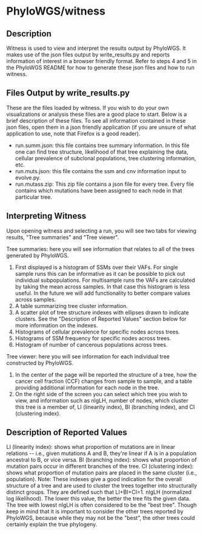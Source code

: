 PhyloWGS/witness
================

Description
-----------
Witness is used to view and interpret the results output by PhyloWGS. It makes use of the json files output by write_results.py and reports information of interest in a browser friendly format. Refer to steps 4 and 5 in the PhyloWGS README for how to generate these json files and how to run witness.

Files Output by write_results.py
--------------------------------
These are the files loaded by witness. If you wish to do your own visualizations or analysis these files are a good place to start. Below is a brief description of these files. To see all information contained in these json files, open them in a json friendly application (if you are unsure of what application to use, note that Firefox is a good reader).
  - run.summ.json: this file contains tree summary information. In this file one can find tree structure, likelihood of that tree explaining the data, cellular prevalence of subclonal populations, tree clustering information, etc. 
  - run.muts.json: this file contains the ssm and cnv information input to evolve.py. 
  - run.mutass.zip: This zip file contains a json file for every tree. Every file contains which mutations have been assigned to each node in that particular tree.

Interpreting Witness
--------------------
Upon opening witness and selecting a run, you will see two tabs for viewing results, "Tree summaries" and "Tree viewer".

Tree summaries: here you will see information that relates to all of the trees generated by PhyloWGS.
  1) First displayed is a histogram of SSMs over their VAFs. For single sample runs this can be informative as it can be possible to pick out individual subpopulations. For multisample runs the VAFs are calculated by taking the mean across samples. In that case this histogram is less useful. In the future we will add functionality to better compare values across samples.
  2) A table summarizing tree cluster information.
  3) A scatter plot of tree structure indexes with ellipses drawn to indicate clusters. See the "Description of Reported Values" section below for more information on the indexes.
  4) Histograms of cellular prevalence for specific nodes across trees.
  5) Histograms of SSM frequency for specific nodes across trees.
  6) Histogram of number of cancerous populations across trees.

Tree viewer: here you will see information for each individual tree constructed by PhyloWGS. 
  1) In the center of the page will be reported the structure of a tree, how the cancer cell fraction (CCF) changes from sample to sample, and a table providing additional information for each node in the tree. 
  2) On the right side of the screen you can select which tree you wish to view, and information such as nlgLH, number of nodes, which cluster this tree is a member of, LI (linearity index), BI (branching index), and CI (clustering index). 

Description of Reported Values
------------------------------
LI (linearity index): shows what proportion of mutations are in linear relations -- i.e., given mutations A and B, they're linear if A is in a population ancestral to B, or vice versa.
BI (branching index): shows what proportion of mutation pairs occur in different branches of the tree.
CI (clustering index): shows what proportion of mutation pairs are placed in the same cluster (i.e., population).
Note: These indexes give a good indication for the overall structure of a tree and are used to cluster the trees together into structurally distinct groups. They are defined such that LI+BI+CI=1.
nlgLH (normalized log likelihood). The lower this value, the better the tree fits the given data. The tree with lowest nlgLH is often considered to be the "best tree". Though keep in mind that it is important to consider the other trees reported by PhyloWGS, because while they may not be the "best", the other trees could certainly explain the true phylogeny.

